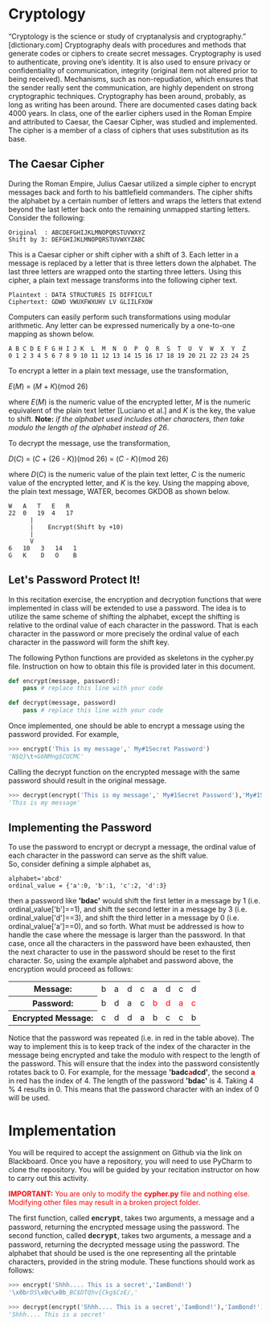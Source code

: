 # Cryptology

“Cryptology is the science or study of cryptanalysis and cryptography.” [dictionary.com] Cryptography deals with procedures and methods that generate codes or ciphers to create secret messages.  Cryptography is used to authenticate, proving one’s identity.  It is also used to ensure privacy or confidentiality of communication, integrity (original item not altered prior to being received).  Mechanisms, such as non-repudiation, which ensures that the sender really sent the communication, are highly dependent on strong cryptographic techniques.
Cryptography has been around, probably, as long as writing has been around.  There are documented cases dating back 4000 years.  In class, one of the earlier ciphers used in the Roman Empire and attributed to Caesar, the Caesar Cipher, was studied and implemented.  The cipher is a member of a class of ciphers that uses substitution as its base.

## The Caesar Cipher

During the Roman Empire, Julius Caesar utilized a simple cipher to encrypt messages back and forth to his battlefield commanders.  The cipher shifts the alphabet by a certain number of letters and wraps the letters that extend beyond the last letter back onto the remaining unmapped starting letters.  Consider the following:
```
Original  : ABCDEFGHIJKLMNOPQRSTUVWXYZ
Shift by 3: DEFGHIJKLMNOPQRSTUVWXYZABC
```
This is a Caesar cipher or shift cipher with a shift of 3.  Each letter in a message is replaced by a letter that is three letters down the alphabet.  The last three letters are wrapped onto the starting three letters.  Using this cipher, a plain text message transforms into the following cipher text.
```
Plaintext : DATA STRUCTURES IS DIFFICULT
Ciphertext: GDWD VWUXFWXUHV LV GLIILFXOW
```
Computers can easily perform such transformations using modular arithmetic.  Any letter can be expressed numerically by a one-to-one mapping as shown below.
```
A B C D E F G H I J K  L  M  N  O  P  Q  R  S  T  U  V  W  X  Y  Z
0 1 2 3 4 5 6 7 8 9 10 11 12 13 14 15 16 17 18 19 20 21 22 23 24 25
```
To encrypt a letter in a plain text message, use the transformation,

*E*(*M*) = (*M* + *K*)(mod 26)

where *E*(*M*) is the numeric value of the encrypted letter, *M* is the numeric equivalent of the plain text letter [Luciano et al.] and *K* is the key, the value to shift.  **Note:** *if the alphabet used includes other characters, then take modulo the length of the alphabet instead of 26*.

To decrypt the message, use the transformation,

*D*(*C*) = (*C* + (26 - *K*))(mod 26) = (*C* - *K*)(mod 26)

where *D*(*C*) is the numeric value of the plain text letter, *C* is the numeric value of the encrypted letter, and *K* is the key.  Using the mapping above, the plain text message, WATER, becomes GKDOB as shown below.

```text
W   A   T   E   R
22  0   19  4   17
      |
      |    Encrypt(Shift by +10)
      |
      V
6   10   3   14   1
G   K    D   O    B

```
## Let's Password Protect It!

In this recitation exercise, the encryption and decryption functions that were implemented in class will be extended to use a password.  The idea is to utilize the same scheme of shifting the alphabet, except the shifting is relative to the ordinal value of each character in the password.  That is each character in the password or more precisely the ordinal value of each character in the password will form the shift key.

The following Python functions are provided as skeletons in the cypher.py file.  Instruction on how to obtain this file is provided later in this document.

```python
def encrypt(message, password):
    pass # replace this line with your code

def decrypt(message, password)
    pass # replace this line with your code
```

Once implemented, one should be able to encrypt a message using the password provided.  For example,

```python
>>> encrypt('This is my message',' My#1Secret Password')
'N$Q}\t+G6NMng$CUCMC'
```

Calling the decrypt function on the encrypted message with the same password should result in the original message.

```python
>>> decrypt(encrypt('This is my message',' My#1Secret Password'),'My#1Secret Password')
'This is my message'
```

## Implementing the Password
To use the password to encrypt or decrypt a message, 
the ordinal value of each character in the password can serve as the shift value.  
So, consider defining a simple alphabet as,

```
alphabet='abcd'
ordinal_value = {'a':0, 'b':1, 'c':2, 'd':3}
```

then a password like <strong>'bdac'</strong> would shift the first letter in a message by 1 (i.e. ordinal_value['b']==1), and shift the second letter in a message by 3 (i.e. ordinal_value['d']==3), and shift the third letter in a message by 0 (i.e. ordinal_value['a']==0), and so forth.  What must be addressed is how to handle the case where the message is larger than the password.  In that case, once all the characters in the password have been exhausted, then the next character to use in the password should be reset to the first character.  So, using the example alphabet and password above, the encryption would proceed as follows:

<table>
<tr>
<th>Message:</th><td>b</td><td>a</td><td>d</td><td>c</td><td>a</td><td>d</td><td>c</td><td>d</td>
</tr>
<tr>
<th>Password:</th><td>b</td><td>d</td><td>a</td><td>c</td><td style="color:red;">b</td><td style="color:red;">d</td><td style="color:red;">a</td><td style="color:red;">c</td>
</tr>
<tr>
<th>Encrypted Message:</th><td>c</td><td>d</td><td>d</td><td>a</td><td>b</td><td>c</td><td>c</td><td>b</td>
</tr>
</table>
Notice that the password was repeated (i.e. in red in the table above).  The way to implement this is to keep track of the index of the character in the message being encrypted and take the modulo with respect to the length of the password.  This will ensure that the index into the password consistently rotates back to 0.  For example, for the message <strong>'badc<span style="color:red;">a</span>dcd'</strong>, the second <strong><span style="color:red;">a</span></strong> in red has the index of 4.  The length of the password <strong>'bdac'</strong> is 4.  Taking 4 % 4 results in 0.  This means that the password character with an index of 0 will be used.

# Implementation

You will be required to accept the assignment on Github via the link on Blackboard.  Once you have a repository, you will need to use PyCharm to clone the repository.  You will be guided by your recitation instructor on how to carry out this activity.

<span style="color:#ff0000"> <strong>IMPORTANT:</strong>  You are only to modify the <strong>cypher.py</strong> file and nothing else. Modifying other files may result in a broken project folder. </span>

The first function, called <span style="font-family:'courier new',courier;font-weight:bold;">encrypt</span>, takes two arguments, a message and a password, returning the encrypted message using the password.
The second function, called <span style="font-family:'courier new',courier;font-weight:bold;">decrypt</span>, takes two arguments, a message and a password, returning the decrypted message using the password.  The alphabet that should be used is the one representing all the printable characters, provided in the string module.  These functions should work as follows:

```python
>>> encrypt('Shhh.... This is a secret','IamBond!')
'\x0brDS\x0c\x0b_BC$DTQhv{Ckg$CzE/,'

>>> decrypt(encrypt('Shhh.... This is a secret','IamBond!'),'IamBond!')
'Shhh.... This is a secret'
```